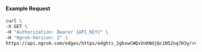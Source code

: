 <!-- Code generated for API Clients. DO NOT EDIT. -->

#### Example Request

```bash
curl \
-X GET \
-H "Authorization: Bearer {API_KEY}" \
-H "Ngrok-Version: 2" \
https://api.ngrok.com/edges/https/edghts_2gbxwCWQvVnKNdjQc1N52nq7H3y/routes/edghtsrt_2gbxwDoixix5hTCtCc6O3iygadG/ip_restriction
```

